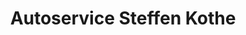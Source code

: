 ---
title: "Autoservice Steffen Kothe"
url: /kaebschuetztal/autoservice-steffen-kothe/
shop: Autowerkstatt
---